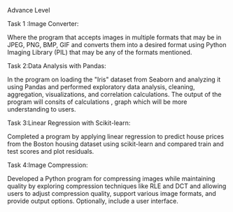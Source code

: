 
Advance Level

Task 1 :Image Converter:

Where the program that accepts images in multiple formats that may be in JPEG, PNG, BMP, GIF and converts them into a desired format using Python Imaging Library (PIL) that may be any of the formats mentioned.

Task 2:Data Analysis with Pandas:

In the program on loading the "Iris" dataset from Seaborn and analyzing it using Pandas and performed exploratory data analysis, cleaning, aggregation, visualizations, and correlation calculations. The output of the program will consits of calculations , graph which will be more understanding to users.

Task 3:Linear Regression with Scikit-learn:

Completed a program by applying linear regression to predict house prices from the Boston housing dataset using scikit-learn and compared train and test scores and plot residuals.

Task 4:Image Compression:

Developed a Python program for compressing images while maintaining quality by exploring compression techniques like RLE and DCT and allowing users to adjust compression quality, support various image formats, and provide output options. Optionally, include a user interface.
